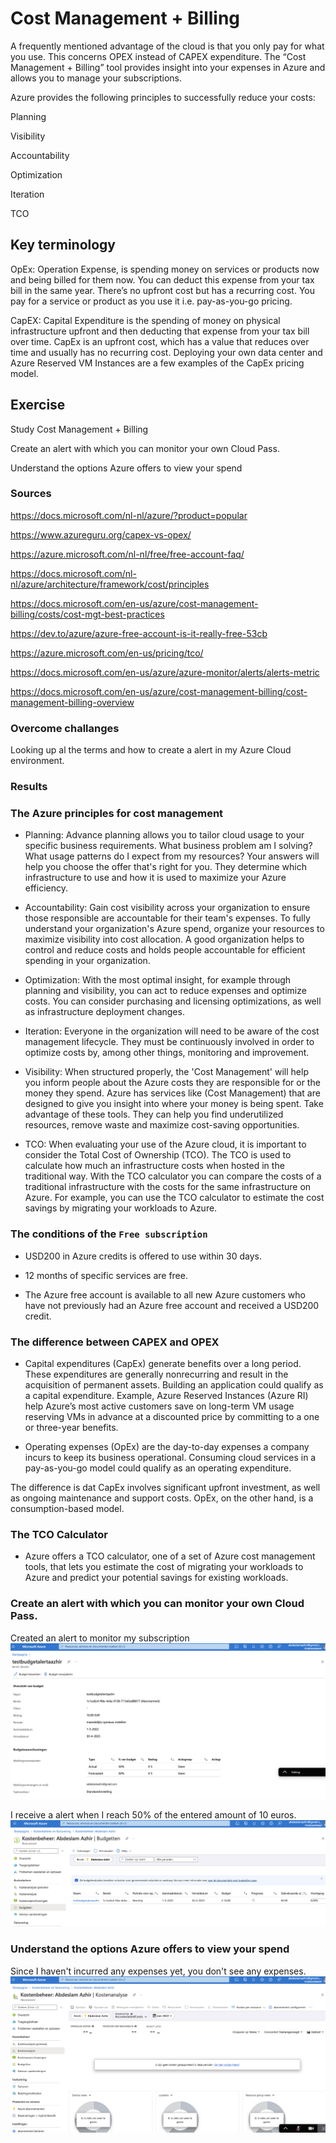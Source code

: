 # Cost Management + Billing
 

A frequently mentioned advantage of the cloud is that you only pay for what you use. This concerns OPEX instead of CAPEX expenditure. The “Cost Management + Billing” tool provides insight into your expenses in Azure and allows you to manage your subscriptions.

Azure provides the following principles to successfully reduce your costs:

Planning

Visibility 

Accountability 

Optimization 

Iteration 

TCO


## Key terminology

OpEx: Operation Expense, is spending money on services or products now and being billed for them now. You can deduct this expense from your tax bill in the same year. There’s no upfront cost but has a recurring cost. You pay for a service or product as you use it i.e. pay-as-you-go pricing.

CapEX: Capital Expenditure is the spending of money on physical infrastructure upfront and then deducting that expense from your tax bill over time. CapEx is an upfront cost, which has a value that reduces over time and usually has no recurring cost. Deploying your own data center and Azure Reserved VM Instances are a few examples of the CapEx pricing model.




## Exercise

Study Cost Management + Billing

Create an alert with which you can monitor your own Cloud Pass.

Understand the options Azure offers to view your spend

### Sources

https://docs.microsoft.com/nl-nl/azure/?product=popular

https://www.azureguru.org/capex-vs-opex/

https://azure.microsoft.com/nl-nl/free/free-account-faq/

https://docs.microsoft.com/nl-nl/azure/architecture/framework/cost/principles

https://docs.microsoft.com/en-us/azure/cost-management-billing/costs/cost-mgt-best-practices

https://dev.to/azure/azure-free-account-is-it-really-free-53cb


https://azure.microsoft.com/en-us/pricing/tco/

https://docs.microsoft.com/en-us/azure/azure-monitor/alerts/alerts-metric


https://docs.microsoft.com/en-us/azure/cost-management-billing/cost-management-billing-overview

### Overcome challanges

Looking up al the terms and how to create a alert in my Azure Cloud environment.

### Results

### The Azure principles for cost management

- Planning: Advance planning allows you to tailor cloud usage to your specific business requirements.
What business problem am I solving?
What usage patterns do I expect from my resources?
Your answers will help you choose the offer that's right for you. They determine which infrastructure to use and how it is used to maximize your Azure efficiency.

- Accountability: Gain cost visibility across your organization to ensure those responsible are accountable for their team's expenses. To fully understand your organization's Azure spend, organize your resources to maximize visibility into cost allocation. A good organization helps to control and reduce costs and holds people accountable for efficient spending in your organization.


- Optimization: With the most optimal insight, for example through planning and visibility, you can act to reduce expenses and optimize costs. You can consider purchasing and licensing optimizations, as well as infrastructure deployment changes.

- Iteration: Everyone in the organization will need to be aware of the cost management lifecycle. They must be continuously involved in order to optimize costs by, among other things, monitoring and improvement. 

- Visibility: When structured properly, the 'Cost Management' will help you inform people about the Azure costs they are responsible for or the money they spend. Azure has services like (Cost Management) that are designed to give you insight into where your money is being spent. Take advantage of these tools. They can help you find underutilized resources, remove waste and maximize cost-saving opportunities.


- TCO: When evaluating your use of the Azure cloud, it is important to consider the Total Cost of Ownership (TCO). The TCO is used to calculate how much an infrastructure costs when hosted in the traditional way. With the TCO calculator you can compare the costs of a traditional infrastructure with the costs for the same infrastructure on Azure.
For example, you can use the TCO calculator to estimate the cost savings by migrating your workloads to Azure.


### The conditions of the `Free subscription`


- USD200 in Azure credits is offered to use within 30 days.

- 12 months of specific services are free.


- The Azure free account is available to all new Azure customers who have not previously had an Azure free account and received a USD200 credit.

### The difference between CAPEX and OPEX


- Capital expenditures (CapEx) generate benefits over a long period. These expenditures are generally nonrecurring and result in the acquisition of permanent assets. Building an application could qualify as a capital expenditure. Example, Azure Reserved Instances (Azure RI) help Azure’s most active customers save on long-term VM usage reserving VMs in advance at a discounted price by committing to a one or three-year benefits.


- Operating expenses (OpEx) are the day-to-day expenses a company incurs to keep its business operational. Consuming cloud services in a pay-as-you-go model could qualify as an operating expenditure. 

The difference is dat CapEx involves significant upfront investment, as well as ongoing maintenance and support costs. OpEx, on the other hand, is a consumption-based model.


### The TCO Calculator

- Azure offers a TCO calculator, one of a set of Azure cost management tools, that lets you estimate the cost of migrating your workloads to Azure and predict your potential savings for existing workloads.


### Create an alert with which you can monitor your own Cloud Pass.

Created an alert to monitor my subscription
![screenshot](../00_includes/azureweek1/az22.png)

I receive a alert when I reach 50% of the entered amount of 10 euros. 
![screenshot](../00_includes/azureweek1/az222.png)




### Understand the options Azure offers to view your spend

Since I haven't incurred any expenses yet, you don't see any expenses.
![screenshot](../00_includes/azureweek1/az2222.png)